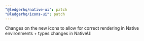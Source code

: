 ```yaml
---
"@ledgerhq/native-ui": patch
"@ledgerhq/icons-ui": patch
---
```


Changes on the new icons to allow for correct rendering in Native environments + types changes in NativeUI
